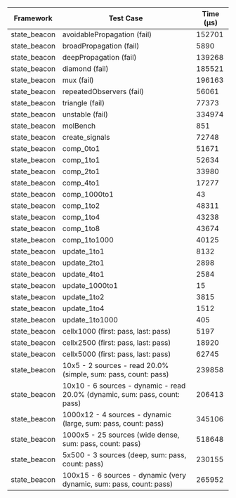 | Framework | Test Case | Time (μs) |
| --- | --- | --- |
| state_beacon | avoidablePropagation (fail) | 152701 |
| state_beacon | broadPropagation (fail) | 5890 |
| state_beacon | deepPropagation (fail) | 139268 |
| state_beacon | diamond (fail) | 185521 |
| state_beacon | mux (fail) | 196163 |
| state_beacon | repeatedObservers (fail) | 56061 |
| state_beacon | triangle (fail) | 77373 |
| state_beacon | unstable (fail) | 334974 |
| state_beacon | molBench | 851 |
| state_beacon | create_signals | 72748 |
| state_beacon | comp_0to1 | 51671 |
| state_beacon | comp_1to1 | 52634 |
| state_beacon | comp_2to1 | 33980 |
| state_beacon | comp_4to1 | 17277 |
| state_beacon | comp_1000to1 | 43 |
| state_beacon | comp_1to2 | 48311 |
| state_beacon | comp_1to4 | 43238 |
| state_beacon | comp_1to8 | 43674 |
| state_beacon | comp_1to1000 | 40125 |
| state_beacon | update_1to1 | 8132 |
| state_beacon | update_2to1 | 2898 |
| state_beacon | update_4to1 | 2584 |
| state_beacon | update_1000to1 | 15 |
| state_beacon | update_1to2 | 3815 |
| state_beacon | update_1to4 | 1512 |
| state_beacon | update_1to1000 | 405 |
| state_beacon | cellx1000 (first: pass, last: pass) | 5197 |
| state_beacon | cellx2500 (first: pass, last: pass) | 18920 |
| state_beacon | cellx5000 (first: pass, last: pass) | 62745 |
| state_beacon | 10x5 - 2 sources - read 20.0% (simple, sum: pass, count: pass) | 239858 |
| state_beacon | 10x10 - 6 sources - dynamic - read 20.0% (dynamic, sum: pass, count: pass) | 206413 |
| state_beacon | 1000x12 - 4 sources - dynamic (large, sum: pass, count: pass) | 345106 |
| state_beacon | 1000x5 - 25 sources (wide dense, sum: pass, count: pass) | 518648 |
| state_beacon | 5x500 - 3 sources (deep, sum: pass, count: pass) | 230155 |
| state_beacon | 100x15 - 6 sources - dynamic (very dynamic, sum: pass, count: pass) | 265952 |

